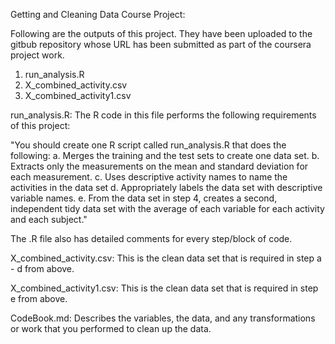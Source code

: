 Getting and Cleaning Data Course Project:

Following are the outputs of this project. They have been uploaded to the gitbub repository whose URL has been submitted as part of the coursera project work.
1. run_analysis.R
2. X_combined_activity.csv
3. X_combined_activity1.csv


run_analysis.R: The R code in this file performs the following requirements of this project:

"You should create one R script called run_analysis.R that does the following:
a. Merges the training and the test sets to create one data set.
b. Extracts only the measurements on the mean and standard deviation for each measurement.
c. Uses descriptive activity names to name the activities in the data set
d. Appropriately labels the data set with descriptive variable names.
e. From the data set in step 4, creates a second, independent tidy data set with the average of each variable for each activity and each subject."

The .R file also has detailed comments for every step/block of code.


X_combined_activity.csv: This is the clean data set that is required in step a - d from above.


X_combined_activity1.csv: This is the clean data set that is required in step e from above.


CodeBook.md: Describes the variables, the data, and any transformations or work that you performed to clean up the data.